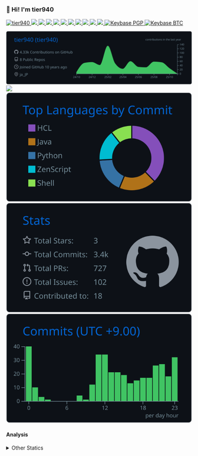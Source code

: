### 👋 Hi! I'm tier940

<p align="left"> 
  <a href="https://github.com/tier940/tier940/">
    <img src="https://komarev.com/ghpvc/?username=tier940" alt="tier940" />
  </a>
  <a href="http://twitter.com/tier940">
    <img height="20" src="https://img.shields.io/twitter/follow/tier940?label=Twitter&logo=twitter&style=flat" />
  </a>
  <a href="https://github.com/tier940">
    <img height="20" src="https://img.shields.io/github/followers/tier940?label=follow&logo=github&style=flat" />
  </a>
  <a href="https://www.reddit.com/user/tier940">
    <img height="20" src="https://img.shields.io/reddit/user-karma/combined/tier940?label=Reddit&logo=reddit&style=flat" />
  </a>
  <a href="https://stackoverflow.com/users/17317833/tier940">
    <img height="20" src="https://img.shields.io/stackexchange/stackoverflow/r/17317833?label=StackOverflow&logo=stack-overflow&style=flat" />
  </a>
  <a href="https://zenn.dev/tier940">
    <img height="20" src="https://zenn.badge.nikaera.com/s/tier940/likes" />
  </a>
  <a href="https://zenn.dev/tier940">
    <img height="20" src="https://zenn.badge.nikaera.com/s/tier940/followers" />
  </a>
  <a href="https://zenn.dev/tier940">
    <img height="20" src="https://zenn.badge.nikaera.com/s/tier940/articles" />
  </a>
  <a href="http://qiita.com/tier940">
    <img height="20" src="https://qiita-badge.apiapi.app/s/tier940/posts.svg" />
  </a>
  <a href="http://qiita.com/tier940">
    <img height="20" src="https://qiita-badge.apiapi.app/s/tier940/contributions.svg" />
  </a>
  <a href="https://github.com/tier940/tier940/">
    <img height="20" src="https://github.com/tier940/tier940/actions/workflows/main.yml/badge.svg" />
  </a>
  <a href="https://keybase.io/tier940">
    <img alt="Keybase PGP" src="https://img.shields.io/keybase/pgp/tier940">
  </a>
  <a href="https://keybase.io/tier940">
    <img alt="Keybase BTC" src="https://img.shields.io/keybase/btc/tier940">
  </a>
</p>

[![](https://raw.githubusercontent.com/tier940/tier940/main/profile-summary-card-output/github_dark/0-profile-details.svg)](https://github.com/vn7n24fzkq/github-profile-summary-cards)
[![](https://raw.githubusercontent.com/tier940/tier940/main/profile-summary-card-output/github_dark/1-repos-per-language.svg)](https://github.com/vn7n24fzkq/github-profile-summary-cards) [![](https://raw.githubusercontent.com/tier940/tier940/main/profile-summary-card-output/github_dark/2-most-commit-language.svg)](https://github.com/vn7n24fzkq/github-profile-summary-cards)
[![](https://raw.githubusercontent.com/tier940/tier940/main/profile-summary-card-output/github_dark/3-stats.svg)](https://github.com/vn7n24fzkq/github-profile-summary-cards) [![](https://raw.githubusercontent.com/tier940/tier940/main/profile-summary-card-output/github_dark/4-productive-time.svg)](https://github.com/vn7n24fzkq/github-profile-summary-cards)


#### Analysis
<!-- <img height="150" src="https://github.com/tier940/tier940/blob/master/images/stat.svg" alt="Alternative Text"/> -->

<details>
  <summary>Other Statics</summary>
  <!--START_SECTION:waka-->
![Code Time](http://img.shields.io/badge/Code%20Time-5%2C165%20hrs%2042%20mins-blue)

**🐱 My GitHub Data** 

> 📦 45.3 kB Used in GitHub's Storage 
 > 
> 💼 Opted to Hire
 > 
> 📜 12 Public Repositories 
 > 
> 🔑 6 Private Repositories 
 > 
**I'm an Early 🐤** 

```text
🌞 Morning                2547 commits        ████░░░░░░░░░░░░░░░░░░░░░   16.17 % 
🌆 Daytime                5849 commits        █████████░░░░░░░░░░░░░░░░   37.13 % 
🌃 Evening                5791 commits        █████████░░░░░░░░░░░░░░░░   36.76 % 
🌙 Night                  1566 commits        ██░░░░░░░░░░░░░░░░░░░░░░░   09.94 % 
```
📅 **I'm Most Productive on Saturday** 

```text
Monday                   1595 commits        ███░░░░░░░░░░░░░░░░░░░░░░   10.13 % 
Tuesday                  2507 commits        ████░░░░░░░░░░░░░░░░░░░░░   15.91 % 
Wednesday                1911 commits        ███░░░░░░░░░░░░░░░░░░░░░░   12.13 % 
Thursday                 1655 commits        ███░░░░░░░░░░░░░░░░░░░░░░   10.51 % 
Friday                   2230 commits        ████░░░░░░░░░░░░░░░░░░░░░   14.16 % 
Saturday                 3016 commits        █████░░░░░░░░░░░░░░░░░░░░   19.15 % 
Sunday                   2839 commits        █████░░░░░░░░░░░░░░░░░░░░   18.02 % 
```


📊 **This Week I Spent My Time On** 

```text
🕑︎ Time Zone: Asia/Tokyo

💬 Programming Languages: 
Other                    30 hrs 44 mins      ████████████████████████░   96.95 % 
Go                       20 mins             ░░░░░░░░░░░░░░░░░░░░░░░░░   01.06 % 
Groovy                   13 mins             ░░░░░░░░░░░░░░░░░░░░░░░░░   00.73 % 
Smarty                   10 mins             ░░░░░░░░░░░░░░░░░░░░░░░░░   00.54 % 
INI                      8 mins              ░░░░░░░░░░░░░░░░░░░░░░░░░   00.47 % 

🔥 Editors: 
Chrome                   31 hrs 30 mins      █████████████████████████   99.36 % 
VS Code                  9 mins              ░░░░░░░░░░░░░░░░░░░░░░░░░   00.49 % 
IntelliJ IDEA            2 mins              ░░░░░░░░░░░░░░░░░░░░░░░░░   00.15 % 

💻 Operating System: 
Windows                  26 hrs 13 mins      █████████████████████░░░░   82.69 % 
Mac                      3 hrs 23 mins       ███░░░░░░░░░░░░░░░░░░░░░░   10.68 % 
Unknown OS               2 hrs 6 mins        ██░░░░░░░░░░░░░░░░░░░░░░░   06.64 % 
```

**I Mostly Code in Java** 

```text
Java                     14 repos            █████████████░░░░░░░░░░░░   51.85 % 
ZenScript                3 repos             ███░░░░░░░░░░░░░░░░░░░░░░   11.11 % 
Shell                    2 repos             ██░░░░░░░░░░░░░░░░░░░░░░░   07.41 % 
Python                   2 repos             ██░░░░░░░░░░░░░░░░░░░░░░░   07.41 % 
HTML                     1 repo              █░░░░░░░░░░░░░░░░░░░░░░░░   03.70 % 
```



**Timeline**

![Lines of Code chart](https://raw.githubusercontent.com/tier940/tier940/main/assets/bar_graph.png)


 Last Updated on 04/02/2025 00:35:20 UTC
<!--END_SECTION:waka-->
</details>
